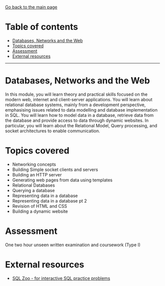 [Go back to the main page](https://github.com/world-class/REPL)

# Table of contents

- [Databases, Networks and the Web](#databases-networks-and-the-web)
- [Topics covered](#topics-covered)
- [Assessment](#assessment)
- [External resources](#external-resources)

---

# Databases, Networks and the Web

In this module, you will learn theory and practical skills focused
on the modern web, internet and client-server applications. You will
learn about relational database systems, mainly from a development
perspective, emphasising issues related to data modelling and
database implementation in SQL. You will learn how to model data in a
database, retrieve data from the database and provide access to data
through dynamic websites. In particular, you will learn about the
Relational Model, Query processing, and socket architectures to enable
communication.

# Topics covered

- Networking concepts
- Building Simple socket clients and servers
- Building an HTTP server
- Generating web pages from data using templates
- Relational Databases
- Querying a database
- Representing data in a database
- Representing data in a database pt 2
- Revision of HTML and CSS
- Building a dynamic website

# Assessment

One two hour unseen written examination and coursework (Type I)

# External resources

- [SQL Zoo - for interactive SQL practice problems](https://sqlzoo.net/)
